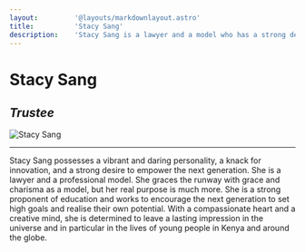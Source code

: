 ```yaml
---
layout:			'@layouts/markdownlayout.astro'
title:			'Stacy Sang'
description:	'Stacy Sang is a lawyer and a model who has a strong desire to empower the next generation. She is also a trustee at Elpida Africa'
---
```


# Stacy Sang

## _Trustee_

![Stacy Sang](/images/stacy.png)

---

Stacy Sang possesses a vibrant and daring personality, a knack for innovation, and a strong desire to empower the next generation. She is a lawyer and a professional model. She graces the runway with grace and charisma as a model, but her real purpose is much more. She is a strong proponent of education and works to encourage the next generation to set high goals and realise their own potential. With a compassionate heart and a creative mind, she is determined to leave a lasting impression in the universe and in particular in the lives of young people in Kenya and around the globe.